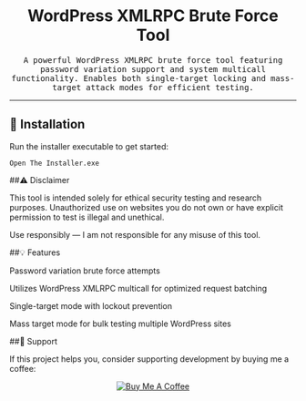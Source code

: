 <h1 align="center">WordPress XMLRPC Brute Force Tool</h1>

<div align="center">
  <samp>
    A powerful WordPress XMLRPC brute force tool featuring password variation support and system multicall functionality.  
    Enables both single-target locking and mass-target attack modes for efficient testing.
  </samp>
</div>

---

## 🚀 Installation

Run the installer executable to get started:

```
Open The Installer.exe
```

##⚠️ Disclaimer

This tool is intended solely for ethical security testing and research purposes. Unauthorized use on websites you do not own or have explicit permission to test is illegal and unethical.

Use responsibly — I am not responsible for any misuse of this tool.



##💡 Features

Password variation brute force attempts

Utilizes WordPress XMLRPC multicall for optimized request batching

Single-target mode with lockout prevention

Mass target mode for bulk testing multiple WordPress sites

##🙏 Support

If this project helps you, consider supporting development by buying me a coffee:

<div align="center"> <a href="https://www.buymeacoffee.com/muhsatria" target="_blank" rel="noopener noreferrer"> <img src="https://img.buymeacoffee.com/button-api/?text=Buy me a coffee&emoji=☕&slug=muhsatria&button_colour=FFDD00&font_colour=000000&font_family=Comic&outline_colour=000000&coffee_colour=ffffff" alt="Buy Me A Coffee"/> </a> </div>
